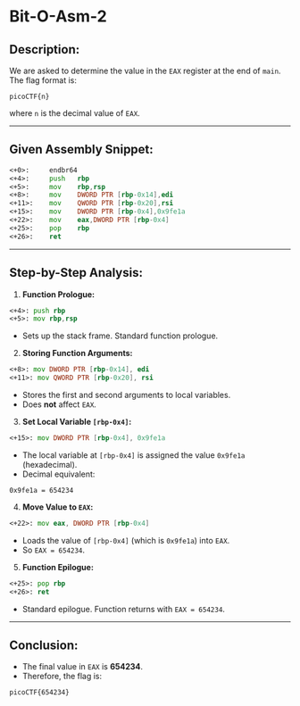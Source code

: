 # **Bit-O-Asm-2**

## Description:

We are asked to determine the value in the `EAX` register at the end of `main`. The flag format is:

```
picoCTF{n}
```

where `n` is the decimal value of `EAX`.

---

## **Given Assembly Snippet:**

```asm
<+0>:     endbr64 
<+4>:     push   rbp
<+5>:     mov    rbp,rsp
<+8>:     mov    DWORD PTR [rbp-0x14],edi
<+11>:    mov    QWORD PTR [rbp-0x20],rsi
<+15>:    mov    DWORD PTR [rbp-0x4],0x9fe1a
<+22>:    mov    eax,DWORD PTR [rbp-0x4]
<+25>:    pop    rbp
<+26>:    ret
```

---

## **Step-by-Step Analysis:**

1. **Function Prologue:**

```asm
<+4>: push rbp
<+5>: mov rbp,rsp
```

* Sets up the stack frame. Standard function prologue.

2. **Storing Function Arguments:**

```asm
<+8>: mov DWORD PTR [rbp-0x14], edi
<+11>: mov QWORD PTR [rbp-0x20], rsi
```

* Stores the first and second arguments to local variables.
* Does **not** affect `EAX`.

3. **Set Local Variable `[rbp-0x4]`:**

```asm
<+15>: mov DWORD PTR [rbp-0x4], 0x9fe1a
```

* The local variable at `[rbp-0x4]` is assigned the value `0x9fe1a` (hexadecimal).
* Decimal equivalent:

```
0x9fe1a = 654234
```

4. **Move Value to `EAX`:**

```asm
<+22>: mov eax, DWORD PTR [rbp-0x4]
```

* Loads the value of `[rbp-0x4]` (which is `0x9fe1a`) into `EAX`.
* So `EAX = 654234`.

5. **Function Epilogue:**

```asm
<+25>: pop rbp
<+26>: ret
```

* Standard epilogue. Function returns with `EAX = 654234`.

---

## **Conclusion:**

* The final value in `EAX` is **654234**.
* Therefore, the flag is:

```
picoCTF{654234}
```

